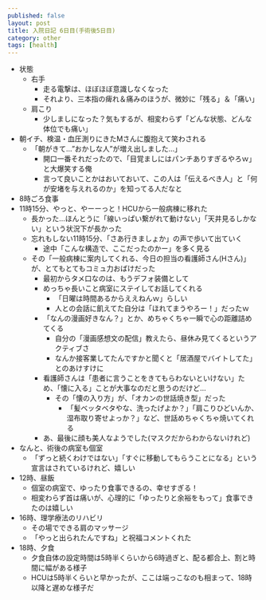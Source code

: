 ```yaml
---
published: false
layout: post
title: 入院日記 6日目(手術後5日目)
category: other
tags: [health]
---
```


- 状態
  - 右手
    - 走る電撃は、ほぼほぼ意識しなくなった
    - それより、三本指の痺れ＆痛みのほうが、微妙に「残る」＆「痛い」
  - 肩こり
    - 少しましになった？気もするが、相変わらず「どんな状態、どんな体位でも痛い」
- 朝イチ、検温・血圧測りにきたMさんに腹抱えて笑わされる
  - 「朝がきて…”おかしな人”が増え出しました…」
    - 開口一番それだったので、「目覚ましにはパンチありすぎるやろｗ」と大爆笑する俺
    - 言って良いことかはおいておいて、この人は「伝えるべき人」と「何が安堵を与えれるのか」を知ってる人だなと
- 8時ごろ食事
- 11時15分、やっと、やーーっと！HCUから一般病棟に移れた
  - 長かった…ほんとうに「線いっぱい繋がれて動けない」「天井見るしかない」という状況下が長かった
  - 忘れもしない11時15分、「さあ行きましょか」の声で歩いて出ていく
    - 途中「こんな構造で、ここだったのかー」を多く見る
  - その「一般病棟に案内してくれる、今日の担当の看護師さん(Hさん)」が、とてもとてもコミュ力おばけだった
    - 最初からタメ口なのは、もうデフォ装備として
    - めっちゃ長いこと病室にステイしてお話してくれる
      - 「日曜は時間あるからええねんｗ」らしい
      - 人との会話に飢えてた自分は「ほれてまうやろー！」だったｗ
    - 「なんの漫画好きなん？」とか、めちゃくちゃ一瞬で心の距離詰めてくる
      - 自分の「漫画感想文の配信」教えたら、昼休み見てくるというアクティブさ
      - なんか接客業してたんですかと聞くと「居酒屋でバイトしてた」とのあけすけに
    - 看護師さんは「患者に言うことをきてもらわないといけない」ため、「懐に入る」ことが大事なのだと思うのだけど…
      - その「懐の入り方」が、「オカンの世話焼き型」だった
        - 「髪ベッタベタやな、洗ったげよか？」「肩こりひどいんか、湿布取り寄せよっか？」など、世話めちゃくちゃ焼いてくれる
    - あ、最後に顔も美人なようでした(マスクだからわからないけれど)
 - なんと、術後の病室も個室
   - 「ずっと続くわけではない」「すぐに移動してもらうことになる」という宣言はされているけれど、嬉しい
- 12時、昼飯
  - 個室の病室で、ゆったり食事できるの、幸せすぎる！
  - 相変わらず首は痛いが、心理的に「ゆったりと余裕をもって」食事できたのは嬉しい
- 16時、理学療法のリハビリ
  - その場でできる肩のマッサージ
  - 「やっと出られたんですね」と祝福コメントくれた
- 18時、夕食
  - 夕食自体の設定時間は5時半くらいから6時過ぎと、配る都合上、割と時間に幅がある様子
  - HCUは5時半くらいと早かったが、ここは端っこなのも相まって、18時以降と遅めな様子だ
